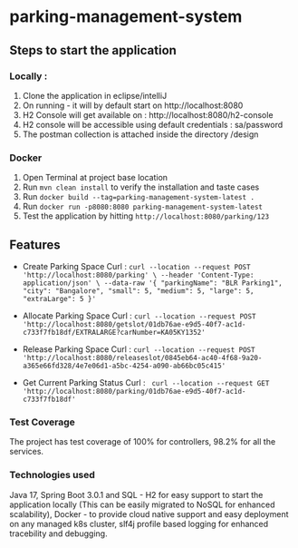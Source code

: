 # parking-management-system

## Steps to start the application

### Locally : 

1. Clone the application in eclipse/intelliJ
2. On running - it will by default start on http://localhost:8080
3. H2 Console will get available on : http://localhost:8080/h2-console
4. H2 console will be accessible using default credentials : sa/password
5. The postman collection is attached inside the directory /design

### Docker

1. Open Terminal at project base location
2. Run ```mvn clean install``` to verify the installation and taste cases
3. Run ```docker build --tag=parking-management-system-latest .```
4. Run ```docker run -p8080:8080 parking-management-system-latest```
5. Test the application by hitting ```http://localhost:8080/parking/123```

## Features
- Create Parking Space
Curl : ``` curl --location --request POST 'http://localhost:8080/parking' \
--header 'Content-Type: application/json' \
--data-raw '{
    "parkingName": "BLR Parking1",
    "city": "Bangalore",
    "small": 5,
    "medium": 5,
    "large": 5,
    "extraLarge": 5
}' ```

- Allocate Parking Space
Curl : ``` curl --location --request POST 'http://localhost:8080/getslot/01db76ae-e9d5-40f7-ac1d-c733f7fb18df/EXTRALARGE?carNumber=KA05KY1352' ```

- Release Parking Space
Curl : ```curl --location --request POST 'http://localhost:8080/releaseslot/0845eb64-ac40-4f68-9a20-a365e66fd328/4e7e06d1-a5bc-4254-a090-ab66bc05c415'```

- Get Current Parking Status
Curl : ``` curl --location --request GET 'http://localhost:8080/parking/01db76ae-e9d5-40f7-ac1d-c733f7fb18df'```

### Test Coverage
The project has test coverage of 100% for controllers, 98.2% for all the services.

### Technologies used
Java 17, Spring Boot 3.0.1 and SQL - H2 for easy support to start the application locally (This can be easily migrated to NoSQL for enhanced scalability), Docker - to provide cloud native support and easy deployment on any managed k8s cluster, slf4j profile based logging for enhanced tracebility and debugging.
